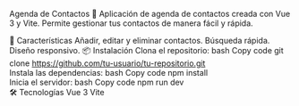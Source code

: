 Agenda de Contactos 📒
Aplicación de agenda de contactos creada con Vue 3 y Vite. Permite gestionar tus contactos de manera fácil y rápida.

🚀 Características
Añadir, editar y eliminar contactos.
Búsqueda rápida.
Diseño responsivo.
📦 Instalación
Clona el repositorio:
bash
Copy code
git clone https://github.com/tu-usuario/tu-repositorio.git  
Instala las dependencias:
bash
Copy code
npm install  
Inicia el servidor:
bash
Copy code
npm run dev  
🛠 Tecnologías
Vue 3
Vite
